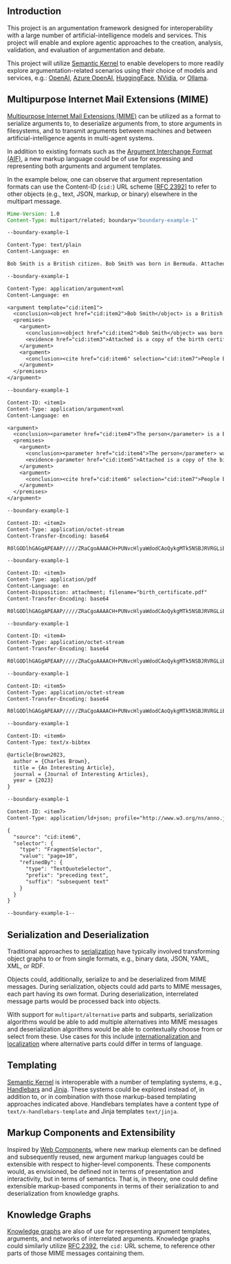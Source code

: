 ## Introduction

This project is an argumentation framework designed for interoperability with a large number of artificial-intelligence models and services. This project will enable and explore agentic approaches to the creation, analysis, validation, and evaluation of argumentation and debate.

This project will utilize [Semantic Kernel](https://github.com/microsoft/semantic-kernel) to enable developers to more readily explore argumentation-related scenarios using their choice of models and services, e.g.: [OpenAI](https://platform.openai.com/docs/introduction), [Azure OpenAI](https://azure.microsoft.com/en-us/products/ai-services/openai-service), [HuggingFace](https://huggingface.co/), [NVidia](https://www.nvidia.com/en-us/ai-data-science/products/nim-microservices/), or [Ollama](https://ollama.com/).

## Multipurpose Internet Mail Extensions (MIME)

[Multipurpose Internet Mail Extensions (MIME)](https://en.wikipedia.org/wiki/MIME) can be utilized as a format to serialize arguments to, to deserialize arguments from, to store arguments in filesystems, and to transmit arguments between machines and between artificial-intelligence agents in multi-agent systems.

In addition to existing formats such as the [Argument Interchange Format (AIF)](https://en.wikipedia.org/wiki/Argument_Interchange_Format), a new markup language could be of use for expressing and representing both arguments and argument templates.

In the example below, one can observe that argument representation formats can use the Content-ID (`cid:`) URL scheme [[RFC 2392](https://datatracker.ietf.org/doc/rfc2392/)] to refer to other objects (e.g., text, JSON, markup, or binary) elsewhere in the multipart message.

```email
Mime-Version: 1.0
Content-Type: multipart/related; boundary="boundary-example-1"

--boundary-example-1

Content-Type: text/plain
Content-Language: en

Bob Smith is a British citizen. Bob Smith was born in Bermuda. Attached is a copy of the birth certificate. People born in Bermuda are British citizens.

--boundary-example-1

Content-Type: application/argument+xml
Content-Language: en

<argument template="cid:item1">
  <conclusion><object href="cid:item2">Bob Smith</object> is a British citizen.</conclusion>
  <premises>
    <argument>
      <conclusion><object href="cid:item2">Bob Smith</object> was born in Bermuda.</conclusion>
      <evidence href="cid:item3">Attached is a copy of the birth certificate.</evidence>
    </argument>
    <argument>
      <conclusion><cite href="cid:item6" selection="cid:item7">People born in Bermuda are British citizens.</cite></conclusion>
    </argument>
  </premises>
</argument>

--boundary-example-1

Content-ID: <item1>
Content-Type: application/argument+xml
Content-Language: en

<argument>
  <conclusion><parameter href="cid:item4">The person</parameter> is a British citizen.</conclusion>
  <premises>
    <argument>
      <conclusion><parameter href="cid:item4">The person</parameter> was born in Bermuda.</conclusion>
      <evidence-parameter href="cid:item5">Attached is a copy of the birth certificate.</evidence-parameter>
    </argument>
    <argument>
      <conclusion><cite href="cid:item6" selection="cid:item7">People born in Bermuda are British citizens.</cite></conclusion>
    </argument>
  </premises>
</argument>

--boundary-example-1

Content-ID: <item2>
Content-Type: application/octet-stream
Content-Transfer-Encoding: base64

R0lGODlhGAGgAPEAAP/////ZRaCgoAAAACH+PUNvcHlyaWdodCAoQykgMTk5NSBJRVRGLiBVbmF1dGhvcml6ZWQgZHVwbGljYXRpb24gcHJvaGliaXRlZC4A...

--boundary-example-1

Content-ID: <item3>
Content-Type: application/pdf
Content-Language: en
Content-Disposition: attachment; filename="birth_certificate.pdf"
Content-Transfer-Encoding: base64

R0lGODlhGAGgAPEAAP/////ZRaCgoAAAACH+PUNvcHlyaWdodCAoQykgMTk5NSBJRVRGLiBVbmF1dGhvcml6ZWQgZHVwbGljYXRpb24gcHJvaGliaXRlZC4A...

--boundary-example-1

Content-ID: <item4>
Content-Type: application/octet-stream
Content-Transfer-Encoding: base64

R0lGODlhGAGgAPEAAP/////ZRaCgoAAAACH+PUNvcHlyaWdodCAoQykgMTk5NSBJRVRGLiBVbmF1dGhvcml6ZWQgZHVwbGljYXRpb24gcHJvaGliaXRlZC4A...

--boundary-example-1

Content-ID: <item5>
Content-Type: application/octet-stream
Content-Transfer-Encoding: base64

R0lGODlhGAGgAPEAAP/////ZRaCgoAAAACH+PUNvcHlyaWdodCAoQykgMTk5NSBJRVRGLiBVbmF1dGhvcml6ZWQgZHVwbGljYXRpb24gcHJvaGliaXRlZC4A...

--boundary-example-1

Content-ID: <item6>
Content-Type: text/x-bibtex

@article{Brown2023,
  author = {Charles Brown},
  title = {An Interesting Article},
  journal = {Journal of Interesting Articles},
  year = {2023}
}

--boundary-example-1

Content-ID: <item7>
Content-Type: application/ld+json; profile="http://www.w3.org/ns/anno.jsonld"

{
  "source": "cid:item6",
  "selector": {
    "type": "FragmentSelector",
    "value": "page=10",
    "refinedBy": {
      "type": "TextQuoteSelector",
      "prefix": "preceding text",
      "suffix": "subsequent text"
    }
  }
}

--boundary-example-1--
```

## Serialization and Deserialization

Traditional approaches to [serialization](https://en.wikipedia.org/wiki/Serialization) have typically involved transforming object graphs to or from single formats, e.g., binary data, JSON, YAML, XML, or RDF.

Objects could, additionally, serialize to and be deserialized from MIME messages. During serialization, objects could add parts to MIME messages, each part having its own format. During deserialization, interrelated message parts would be processed back into objects.

With support for `multipart/alternative` parts and subparts, serialization algorithms would be able to add multiple alternatives into MIME messages and deserialization algorithms would be able to contextually choose from or select from these. Use cases for this include [internationalization and localization](https://en.wikipedia.org/wiki/Internationalization_and_localization) where alternative parts could differ in terms of language.

## Templating

[Semantic Kernel](https://github.com/microsoft/semantic-kernel) is interoperable with a number of templating systems, e.g., [Handlebars](https://handlebarsjs.com/) and [Jinja](https://jinja.palletsprojects.com/en/stable/). These systems could be explored instead of, in addition to, or in combination with those markup-based templating approaches indicated above. Handlebars templates have a content type of `text/x-handlebars-template` and Jinja templates `text/jinja`.

## Markup Components and Extensibility

Inspired by [Web Components](https://en.wikipedia.org/wiki/Web_Components), where new markup elements can be defined and subsequently reused, new argument markup languages could be extensible with respect to higher-level components. These components would, as envisioned, be defined not in terms of presentation and interactivity, but in terms of semantics. That is, in theory, one could define extensible markup-based components in terms of their serialization to and deserialization from knowledge graphs.

## Knowledge Graphs

[Knowledge graphs](https://en.wikipedia.org/wiki/Knowledge_graph) are also of use for representing argument templates, arguments, and networks of interrelated arguments. Knowledge graphs could similarly utilize [RFC 2392](https://datatracker.ietf.org/doc/rfc2392/), the `cid:` URL scheme, to reference other parts of those MIME messages containing them.
